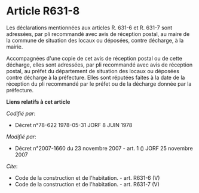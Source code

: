 # Article R631-8

Les déclarations mentionnées aux articles R. 631-6 et R. 631-7 sont adressées, par pli recommandé avec avis de réception
postal, au maire de la commune de situation des locaux ou déposées, contre décharge, à la mairie. 

Accompagnées d'une copie de cet avis de réception postal ou de cette décharge, elles sont adressées, par pli recommandé avec
avis de réception postal, au préfet du département de situation des locaux ou déposées contre décharge à la préfecture. Elles
sont réputées faites à la date de la réception du pli recommandé par le préfet ou de la décharge donnée par la préfecture.

**Liens relatifs à cet article**

_Codifié par_:

  - Décret n°78-622 1978-05-31 JORF 8 JUIN 1978

_Modifié par_:

  - Décret n°2007-1660 du 23 novembre 2007 - art. 1 () JORF 25 novembre 2007

_Cite_:

  - Code de la construction et de l'habitation. - art. R631-6 (V)
  - Code de la construction et de l'habitation. - art. R631-7 (V)
